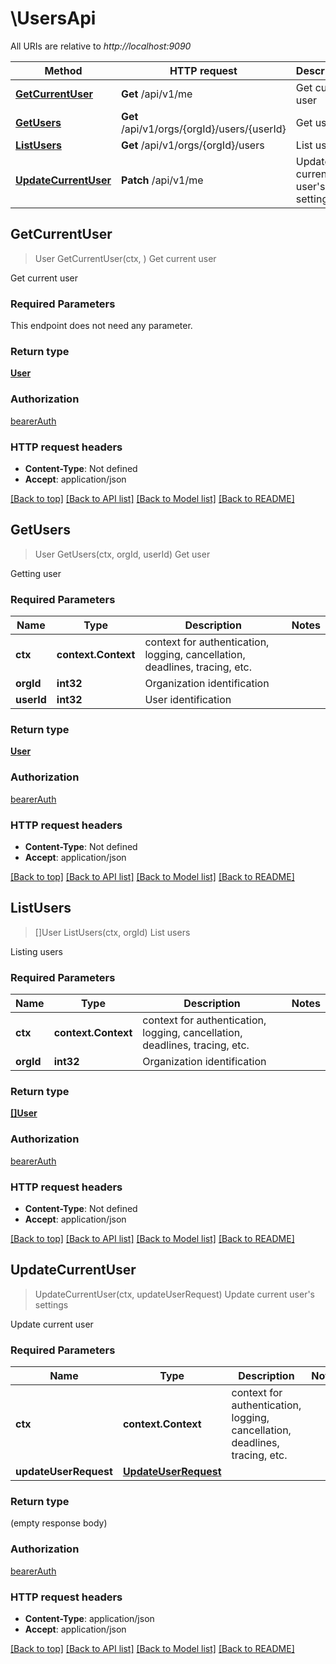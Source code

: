 # \UsersApi

All URIs are relative to *http://localhost:9090*

Method | HTTP request | Description
------------- | ------------- | -------------
[**GetCurrentUser**](UsersApi.md#GetCurrentUser) | **Get** /api/v1/me | Get current user
[**GetUsers**](UsersApi.md#GetUsers) | **Get** /api/v1/orgs/{orgId}/users/{userId} | Get user
[**ListUsers**](UsersApi.md#ListUsers) | **Get** /api/v1/orgs/{orgId}/users | List users
[**UpdateCurrentUser**](UsersApi.md#UpdateCurrentUser) | **Patch** /api/v1/me | Update current user&#39;s settings



## GetCurrentUser

> User GetCurrentUser(ctx, )
Get current user

Get current user

### Required Parameters

This endpoint does not need any parameter.

### Return type

[**User**](User.md)

### Authorization

[bearerAuth](../README.md#bearerAuth)

### HTTP request headers

- **Content-Type**: Not defined
- **Accept**: application/json

[[Back to top]](#) [[Back to API list]](../README.md#documentation-for-api-endpoints)
[[Back to Model list]](../README.md#documentation-for-models)
[[Back to README]](../README.md)


## GetUsers

> User GetUsers(ctx, orgId, userId)
Get user

Getting user

### Required Parameters


Name | Type | Description  | Notes
------------- | ------------- | ------------- | -------------
**ctx** | **context.Context** | context for authentication, logging, cancellation, deadlines, tracing, etc.
**orgId** | **int32**| Organization identification | 
**userId** | **int32**| User identification | 

### Return type

[**User**](User.md)

### Authorization

[bearerAuth](../README.md#bearerAuth)

### HTTP request headers

- **Content-Type**: Not defined
- **Accept**: application/json

[[Back to top]](#) [[Back to API list]](../README.md#documentation-for-api-endpoints)
[[Back to Model list]](../README.md#documentation-for-models)
[[Back to README]](../README.md)


## ListUsers

> []User ListUsers(ctx, orgId)
List users

Listing users

### Required Parameters


Name | Type | Description  | Notes
------------- | ------------- | ------------- | -------------
**ctx** | **context.Context** | context for authentication, logging, cancellation, deadlines, tracing, etc.
**orgId** | **int32**| Organization identification | 

### Return type

[**[]User**](User.md)

### Authorization

[bearerAuth](../README.md#bearerAuth)

### HTTP request headers

- **Content-Type**: Not defined
- **Accept**: application/json

[[Back to top]](#) [[Back to API list]](../README.md#documentation-for-api-endpoints)
[[Back to Model list]](../README.md#documentation-for-models)
[[Back to README]](../README.md)


## UpdateCurrentUser

> UpdateCurrentUser(ctx, updateUserRequest)
Update current user's settings

Update current user

### Required Parameters


Name | Type | Description  | Notes
------------- | ------------- | ------------- | -------------
**ctx** | **context.Context** | context for authentication, logging, cancellation, deadlines, tracing, etc.
**updateUserRequest** | [**UpdateUserRequest**](UpdateUserRequest.md)|  | 

### Return type

 (empty response body)

### Authorization

[bearerAuth](../README.md#bearerAuth)

### HTTP request headers

- **Content-Type**: application/json
- **Accept**: application/json

[[Back to top]](#) [[Back to API list]](../README.md#documentation-for-api-endpoints)
[[Back to Model list]](../README.md#documentation-for-models)
[[Back to README]](../README.md)

